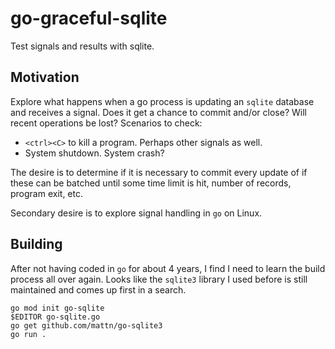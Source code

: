 # go-graceful-sqlite

Test signals and results with sqlite.

## Motivation

Explore what happens when a go process is updating an `sqlite` database and receives a signal. Does it get a chance to commit and/or close? Will recent operations be lost? Scenarios to check:

* `<ctrl><C>` to kill a program. Perhaps other signals as well.
* System shutdown. System crash?

The desire is to determine if it is necessary to commit every update of if these can be batched until some time limit is hit, number of records, program exit, etc.

Secondary desire is to explore signal handling in `go` on Linux.

## Building

After not having coded in `go` for about 4 years, I find I need to learn the build process all over again. Looks like the `sqlite3` library I used before is still maintained and comes up first in a search.

```text
go mod init go-sqlite
$EDITOR go-sqlite.go
go get github.com/mattn/go-sqlite3
go run .
```
